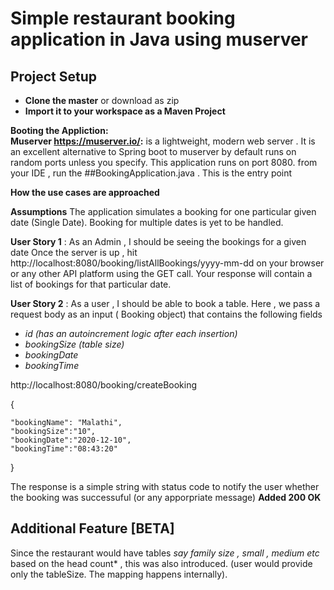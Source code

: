 # Simple restaurant booking application in Java using muserver


## Project Setup

* **Clone the master** 
  or download as zip
* **Import it to your workspace as a Maven Project**


**Booting the Appliction:**  
**Muserver https://muserver.io/:** is a lightweight, modern web server . It is an excellent alternative to Spring boot to 
muserver by default runs on random ports unless you specify. This application runs on port 8080.
from your IDE , run the ##BookingApplication.java . This is the entry point


**How the use cases are approached**

**Assumptions**
The application simulates a booking for one particular given date (Single Date). Booking for multiple dates is yet to be handled.

**User Story 1** : As an Admin , I should be seeing the bookings for a given date
Once the server is up , hit http://localhost:8080/booking/listAllBookings/yyyy-mm-dd on your browser or any other API platform using the GET call.
Your response will contain a list of bookings for that particular date.

**User Story 2** : As a user , I should be able to book a table. Here , we pass a request body as an input ( Booking object) that contains the following fields

* *id (has an autoincrement logic after each insertion)*
* *bookingSize (table size)*
* *bookingDate*
* *bookingTime*

http://localhost:8080/booking/createBooking

{

    "bookingName": "Malathi",
    "bookingSize":"10",
    "bookingDate":"2020-12-10",
    "bookingTime":"08:43:20"
}

The response is a simple string with status code to notify the user whether the booking was successuful (or any apporpriate message)
**Added 200 OK**

## Additional Feature [BETA]

Since the restaurant would have tables *say family size , small , medium etc* based on the head count* , this was also introduced. (user would provide only the tableSize. The mapping happens internally).

